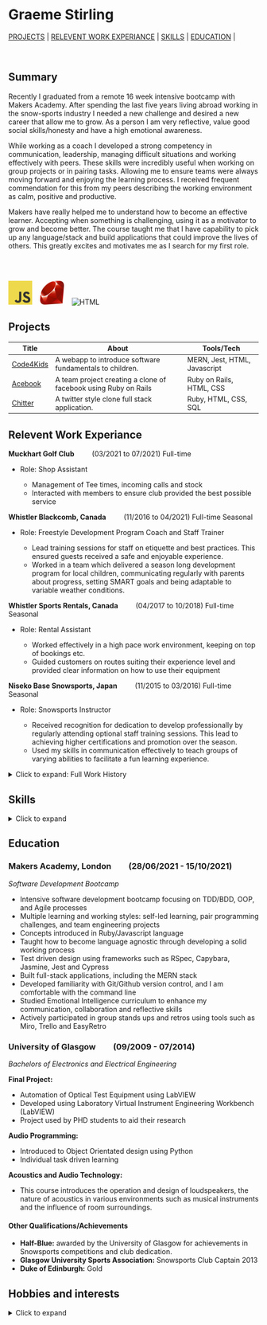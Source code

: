 # Graeme Stirling

[PROJECTS](https://github.com/gjstirling/CV#relevent-work-experiance) | [RELEVENT WORK EXPERIANCE](https://github.com/gjstirling/CV#relevent-work-experiance) | [SKILLS](https://github.com/gjstirling/CV#relevent-work-experiance) | [EDUCATION](https://github.com/gjstirling/CV#relevent-work-experiance) |

<br/>

## Summary

Recently I graduated from a remote 16 week intensive bootcamp with Makers Academy. After spending the last five years living abroad working in the snow-sports industry I needed a new challenge and desired a new career that allow me to grow. As a person I am very reflective, value good social skills/honesty and have a high emotional awareness.

While working as a coach I developed a strong competency in communication, leadership, managing difficult situations and working effectively with peers. These skills were incredibly useful when working on group projects or in pairing tasks. Allowing me to ensure teams were always moving forward and enjoying the learning process. I received frequent commendation for this from my peers describing the working environment as calm, positive and productive.  

Makers have really helped me to understand how to become an effective learner. Accepting when something is challenging, using it as a motivator to grow and become better. The course taught me that I have capability to pick up any language/stack and build applications that could improve the lives of others. This greatly excites and motivates me as I search for my first role.  

<br/>
<br/>


<img alt="JS" src="js_logo.svg" width="48">&nbsp;&nbsp;&nbsp;
<img alt="RUBY" src="Ruby_logo.svg" width="48">&nbsp;&nbsp;&nbsp;
<img alt="HTML" src="" width="48">&nbsp;&nbsp;&nbsp;








## Projects

| Title               | About |Tools/Tech       |
| ------------------- | ----- | --------------- |
| [Code4Kids](https://github.com/moby-codes/makers-final-project.git)| A webapp to introduce software fundamentals to children. | MERN, Jest, HTML, Javascript |
| [Acebook](https://github.com/Nicola-Carroll/acebook.git)    | A team project creating a clone of facebook using Ruby on Rails | Ruby on Rails, HTML, CSS  |
| [Chitter](https://github.com/gjstirling/chitter-challenge.git) | A twitter style clone full stack application. |  Ruby, HTML, CSS, SQL  |


## Relevent Work Experiance 

**Muckhart Golf Club** &nbsp;  &nbsp; &nbsp;  &nbsp; (03/2021 to 07/2021) Full-time 

- Role: Shop Assistant

  - Management of Tee times, incoming calls and stock
  - Interacted with members to ensure club provided the best possible service

**Whistler Blackcomb, Canada** &nbsp;  &nbsp; &nbsp;  &nbsp; (11/2016 to 04/2021) Full-time Seasonal    

- Role: Freestyle Development Program Coach and Staff Trainer

  - Lead training sessions for staff on etiquette and best practices. This ensured guests received a safe and enjoyable experience. 
  - Worked in a team which delivered a season long development program for local children, communicating regularly with parents about progress, setting SMART         goals and being adaptable to variable weather conditions.

**Whistler Sports Rentals, Canada** &nbsp;  &nbsp; &nbsp;  &nbsp; (04/2017 to 10/2018) Full-time Seasonal

- Role: Rental Assistant 

  - Worked effectively in a high pace work environment, keeping on top of bookings etc. 
  - Guided customers on routes suiting their experience level and provided clear information on how to use their equipment

**Niseko Base Snowsports, Japan** &nbsp;  &nbsp; &nbsp;  &nbsp; (11/2015 to 03/2016) Full-time Seasonal

- Role: Snowsports Instructor

  - Received recognition for dedication to develop professionally by regularly attending optional staff training sessions. This lead to achieving higher             certifications and promotion over the season. 
  - Used my skills in communication effectively to teach groups of varying abilities to facilitate a fun learning experience.

<details>
  <summary>Click to expand: Full Work History</summary>
  
**Muckhart Golf Club** &nbsp;  &nbsp; &nbsp;  &nbsp; (03/2021 to 07/2021) Full-time 
  
- Role: Shop Assistant
  - Management of Tee times, incoming calls and stock
  - Interacted with members to ensure club provided the best possible service

**The Bottle Shop** &nbsp;  &nbsp; &nbsp;  &nbsp; (04/2020 to 03/2021) Full-time  
  
- Role: Shop Assistant/Delivery Driver
  - Delivered shop/website orders
  - Opening/closing duties 

**Whistler Blackcomb, Canada** &nbsp;  &nbsp; &nbsp;  &nbsp; (11/2016 to 04/2021) Full-time Seasonal
  
- Role: Freestyle Development Program Coach and Staff Trainer
  - Lead training sessions for staff on etiquette and best practices. This ensured guests received a safe and enjoyable experience. 
  - Worked in a team which delivered a season long development program for local children, communicating regularly with parents about progress, setting SMART         goals and being adaptable to variable weather conditions.
  
**Thredbo Resort, Australia** &nbsp;  &nbsp; &nbsp;  &nbsp; (06/2019 to 10/2019) Full-time Seasonal  
  
- Role: Moguls Coach/Instructor
  - Contributing team member to a successful season long schools program
  
**Whistler Sports Rentals, Canada** &nbsp;  &nbsp; &nbsp;  &nbsp; (04/2017 to 10/2018) Full-time Seasonal 
  
- Role: Rental Assistant 
  - Worked effectively in a high pace work environment, keeping on top of bookings etc. 
  - Guided customers on routes suiting their experience level and provided clear information on how to use their equipment

**Muircot Farmshop, Scotland** &nbsp;  &nbsp; &nbsp;  &nbsp; (07/2016 to 11/2016) Full-time   
  
- Role: Service Staff

**Niseko Base Snowsports, Japan** &nbsp;  &nbsp; &nbsp;  &nbsp; (11/2015 to 03/2016) Full-time Seasonal    
- Role: Snowsports Instructor
  - Received recognition for dedication to develop professionally by regularly attending optional staff training sessions. This lead to achieving higher             certifications and promotion over the season. 
  - Used my skills in communication effectively to teach groups of varying abilities to facilitate a fun learning experience.
  
**Gnomes Alpine Sports, New Zealand** &nbsp;  &nbsp; &nbsp;  &nbsp;(06/2015 to 10/2016) Full-time Seasonal  
- Role: Ski Boot Fitter 
  
**Ellis Brigham, Scotland** &nbsp;  &nbsp; &nbsp;  &nbsp; (09/2014 to 03/2015) Full-time Seasonal  
- Role: Ski Boot Fitter
  
**Snow Factor, Scotland** &nbsp;  &nbsp; &nbsp;  &nbsp; (01/2011 to 05/2015) Part-time   
(Sabatical year from University) &nbsp;  &nbsp; &nbsp;  &nbsp; (09/2012 to 09/2013) Full-time
- Role: Snowsports Instructor 
  
</details>

## Skills

<details>
  <summary>Click to expand</summary>

#### Communication 

Working in teams/pairs on programming challenges with Makers Academy. Using agile processes to break work down into incremental tickets and keeping communication transparent in remote working enviroment.
  
#### Leadership 

Leading clients in dangerious and risky enviroments

#### Problem Solving  

  Keen eye for details 
  Reflective in nature, always trying improve my working process
  Working with challenging pair tasks/team projects 

</details>

## Education

### Makers Academy, London &nbsp;  &nbsp; &nbsp;  &nbsp; (28/06/2021 - 15/10/2021) 					
*Software Development Bootcamp*
- Intensive software development bootcamp focusing on TDD/BDD, OOP, and Agile processes
- Multiple learning and working styles: self-led learning, pair programming challenges, and team engineering projects
- Concepts introduced in Ruby/Javascript language 
- Taught how to become language agnostic through developing a solid working process
- Test driven design using frameworks such as RSpec, Capybara, Jasmine, Jest and Cypress
- Built full-stack applications, including the MERN stack
- Developed familiarity with Git/Github version control, and I am comfortable with the command line
- Studied Emotional Intelligence curriculum to enhance my communication, collaboration and reflective skills
- Actively participated in group stands ups and retros using tools such as Miro, Trello and EasyRetro

  
### University of Glasgow &nbsp;  &nbsp; &nbsp;  &nbsp; (09/2009 - 07/2014)

*Bachelors of Electronics and Electrical Engineering*		

**Final Project:** 
- Automation of Optical Test Equipment using LabVIEW
- Developed using Laboratory Virtual Instrument Engineering Workbench (LabVIEW) 
- Project used by PHD students to aid their research 

**Audio Programming:** 
- Introduced to Object Orientated design using Python 
- Individual task driven learning 

**Acoustics and Audio Technology:**
- This course introduces the operation and design of loudspeakers, the nature of acoustics in various environments such as musical instruments and the influence of room surroundings.

 #### Other Qualifications/Achievements

- **Half-Blue:** awarded by the University of Glasgow for achievements in Snowsports competitions and club dedication.
- **Glasgow University Sports Association:** Snowsports Club Captain 2013 
- **Duke of Edinburgh:** Gold
  
## Hobbies and interests 

<details>
  <summary>Click to expand</summary>
  <br>
  
**Outdoor Activities:**
- In particular snowsports, cycling and climbing. Experiancing the outdoors/elements is a great source of relaxation to me outside of working life. My holidays will always include some kind of outdoor physical activity.    

**Formula One:**
- What interests me in particular is the way team dynamics can boost performance and the mental resilience drivers need to overcome great external pressure. I also love listening to insights on technical innovations introduced by teams to give them a competitive edge and how strategy can determine the outcome of a race.

**Cooking/Baking:**
- Very inspired by asian flavours and dishes. Also enjoy making simple tasty baked goods. 
 </details>
